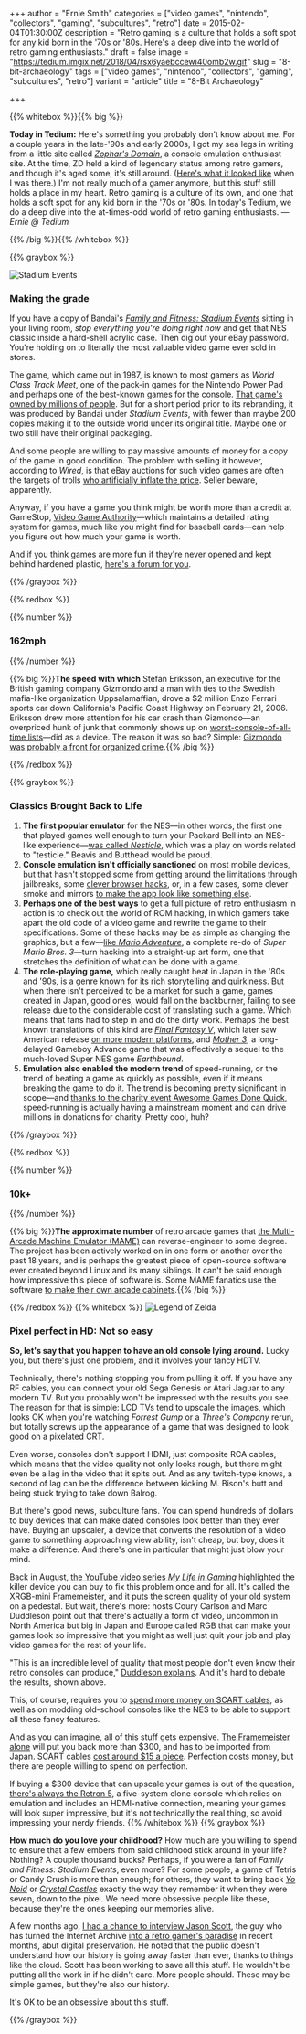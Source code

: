 +++
author = "Ernie Smith"
categories = ["video games", "nintendo", "collectors", "gaming", "subcultures", "retro"]
date = 2015-02-04T01:30:00Z
description = "Retro gaming is a culture that holds a soft spot for any kid born in the '70s or '80s. Here's a deep dive into the world of retro gaming enthusiasts."
draft = false
image = "https://tedium.imgix.net/2018/04/rsx6yaebccewi40omb2w.gif"
slug = "8-bit-archaeology"
tags = ["video games", "nintendo", "collectors", "gaming", "subcultures", "retro"]
variant = "article"
title = "8-Bit Archaeology"

+++

{{% whitebox %}}{{% big %}}

**Today in Tedium:** Here's something you probably don't know about me. For a couple years in the late-'90s and early 2000s, I got my sea legs in writing from a little site called [*Zophar's Domain*](http://www.zophar.net/), a console emulation enthusiast site. At the time, ZD held a kind of legendary status among retro gamers, and though it's aged some, it's still around. ([Here's what it looked like](https://web.archive.org/web/20000815053948/http://www.zophar.net/) when I was there.) I'm not really much of a gamer anymore, but this stuff still holds a place in my heart. Retro gaming is a culture of its own, and one that holds a soft spot for any kid born in the '70s or '80s. In today's Tedium, we do a deep dive into the at-times-odd world of retro gaming enthusiasts. *— Ernie @ Tedium*

{{% /big %}}{{% /whitebox %}}

{{% graybox %}}

![Stadium Events](https://tedium.imgix.net/2018/04/t49ijyoxkadfkkomue9o.jpg)

### Making the grade

If you have a copy of Bandai's [*Family and Fitness: Stadium Events*](http://classicgames.about.com/od/consoleandhandheldgames/ss/StadiumEvents_HistoryandID.htm) sitting in your living room, *stop everything you're doing right now* and get that NES classic inside a hard-shell acrylic case. Then dig out your eBay password. You're holding on to literally the most valuable video game ever sold in stores.

The game, which came out in 1987, is known to most gamers as *World Class Track Meet*, one of the pack-in games for the Nintendo Power Pad and perhaps one of the best-known games for the console. [That game's owned by millions of people](http://classicgames.about.com/od/consoleandhandheldgames/ss/StadiumEvents_HistoryandID.htm). But for a short period prior to its rebranding, it was produced by Bandai under *Stadium Events*, with fewer than maybe 200 copies making it to the outside world under its original title. Maybe one or two still have their original packaging.

And some people are willing to pay massive amounts of money for a copy of the game in good condition. The problem with selling it however, according to *Wired*, is that eBay auctions for such video games are often the targets of trolls [who artificially inflate the price](http://www.wired.com/2015/01/stadium-events-sealed-ebay-nintendo-nes/). Seller beware, apparently.

Anyway, if you have a game you think might be worth more than a credit at GameStop, [Video Game Authority](http://www.vggrader.com/)—which maintains a detailed rating system for games, much like you might find for baseball cards—can help you figure out how much your game is worth.

And if you think games are more fun if they're never opened and kept behind hardened plastic, [here's a forum for you](http://www.sealedgameheaven.com/).

{{% /graybox %}}

{{% redbox %}}

{{% number %}}
### 162mph
{{% /number %}}

{{% big %}}**The speed with which** Stefan Eriksson, an executive for the British gaming company Gizmondo and a man with ties to the Swedish mafia-like organization Uppsalamaffian, drove a $2 million Enzo Ferrari sports car down California's Pacific Coast Highway on February 21, 2006. Eriksson drew more attention for his car crash than Gizmondo—an overpriced hunk of junk that commonly shows up on [worst-console-of-all-time lists](http://bgr.com/2013/12/16/video-game-consoles-the-top-10-worst/)—did as a device. The reason it was so bad? Simple: [Gizmondo was probably a front for organized crime](http://www.gamerevolution.com/features/gizmondo_bizarro).{{% /big %}}

{{% /redbox %}}

{{% graybox %}}

### Classics Brought Back to Life

1. **The first popular emulator** for the NES—in other words, the first one that played games well enough to turn your Packard Bell into an NES-like experience—[was called *Nesticle*](http://bloodlust.zophar.net/NESticle/nes.html), which was a play on words related to "testicle." Beavis and Butthead would be proud.
2. **Console emulation isn't officially sanctioned** on most mobile devices, but that hasn't stopped some from getting around the limitations through jailbreaks, some [clever browser hacks](http://iemulators.com/), or, in a few cases, some clever smoke and mirrors [to make the app look like something else](http://www.redmondpie.com/super-nintendo-and-nes-emulator-for-ios-sneaks-into-app-store-download-now-before-its-pulled/).
3. **Perhaps one of the best ways** to get a full picture of retro enthusiasm in action is to check out the world of ROM hacking, in which gamers take apart the old code of a video game and rewrite the game to their specifications. Some of these hacks may be as simple as changing the graphics, but a few—[like *Mario Adventure*](http://www.romhacking.net/hacks/70), a complete re-do of *Super Mario Bros. 3*—turn hacking into a straight-up art form, one that stretches the definition of what can be done with a game.
4. **The role-playing game,** which really caught heat in Japan in the '80s and '90s, is a genre known for its rich storytelling and quirkiness. But when there isn't perceived to be a market for such a game, games created in Japan, good ones, would fall on the backburner, failing to see release due to the considerable cost of translating such a game. Which means that fans had to step in and do the dirty work. Perhaps the best known translations of this kind are [*Final Fantasy V*](http://www.hardcoregaming101.net/finalfantasy/ff5/ff5-1.htm), which later saw American release [on more modern platforms](http://sfbne.ws/16uJQGF), and [*Mother 3*](http://mother3.fobby.net/), a long-delayed Gameboy Advance game that was effectively a sequel to the much-loved Super NES game *Earthbound*. 
5. **Emulation also enabled the modern trend** of speed-running, or the trend of beating a game as quickly as possible, even if it means breaking the game to do it. The trend is becoming pretty significant in scope—and [thanks to the charity event Awesome Games Done Quick](http://associationsnow.com/2015/01/gaming-gurus-reinvented-telethons-web/), speed-running is actually having a mainstream moment and can drive millions in donations for charity. Pretty cool, huh?

{{% /graybox %}}

{{% redbox %}}

{{% number %}}
### 10k+
{{% /number %}}

{{% big %}}**The approximate number** of retro arcade games that [the Multi-Arcade Machine Emulator (MAME)](http://www.mamedev.org/index.php) can reverse-engineer to some degree. The project has been actively worked on in one form or another over the past 18 years, and is perhaps the greatest piece of open-source software ever created beyond Linux and its many siblings. It can't be said enough how impressive this piece of software is. Some MAME fanatics use the software [to make their own arcade cabinets](http://www.instructables.com/id/Homemade-Arcade-Cabinet/).{{% /big %}}

{{% /redbox %}}
{{% whitebox %}}
![Legend of Zelda](https://tedium.imgix.net/2018/04/laldxl5jcosiosa6ci2p.jpg)

### Pixel perfect in HD: Not so easy

**So, let's say that you happen to have an old console lying around.** Lucky you, but there's just one problem, and it involves your fancy HDTV.

Technically, there's nothing stopping you from pulling it off. If you have any RF cables, you can connect your old Sega Genesis or Atari Jaguar to any modern TV. But you probably won't be impressed with the results you see. The reason for that is simple: LCD TVs tend to upscale the images, which looks OK when you're watching *Forrest Gump* or a *Three's Company* rerun, but totally screws up the appearance of a game that was designed to look good on a pixelated CRT.

Even worse, consoles don't support HDMI, just composite RCA cables, which means that the video quality not only looks rough, but there might even be a lag in the video that it spits out. And as any twitch-type knows, a second of lag can be the difference between kicking M. Bison's butt and being stuck trying to take down Balrog.

But there's good news, subculture fans. You can spend hundreds of dollars to buy devices that can make dated consoles look better than they ever have. Buying an upscaler, a device that converts the resolution of a video game to something approaching view ability, isn't cheap, but boy, does it make a difference. And there's one in particular that might just blow your mind.

Back in August, [the YouTube video series *My Life in Gaming*](https://www.youtube.com/channel/UCpvtp7mH0Cdq8FQUxcjDq0Q) highlighted the killer device you can buy to fix this problem once and for all. It's called the XRGB-mini Framemeister, and it puts the screen quality of your old system on a pedestal. But wait, there's more: hosts Coury Carlson and Marc Duddleson point out that there's actually a form of video, uncommon in North America but big in Japan and Europe called RGB that can make your games look so impressive that you might as well just quit your job and play video games for the rest of your life.

"This is an incredible level of quality that most people don't even know their retro consoles can produce," [Duddleson explains](https://www.youtube.com/watch?v=43dzrCAfU3A). And it's hard to debate the results, shown above.

This, of course, requires you to [spend more money on SCART cables](http://www.videogameperfection.com/2011/10/28/scart/), as well as on modding old-school consoles like the NES to be able to support all these fancy features.

And as you can imagine, all of this stuff gets expensive. [The Framemeister alone](http://solarisjapan.com/products/xrgb-mini-framemeister-compact-up-scaler-unit) will put you back more than $300, and has to be imported from Japan. SCART cables [cost around $15 a piece](http://www.retrogamingcables.com/super-nintendo-ntsc-rgb-av-scart-cable-av-lead-cord-for-sale.html). Perfection costs money, but there are people willing to spend on perfection.

If buying a $300 device that can upscale your games is out of the question, [there's always the Retron 5](http://sfbne.ws/1vri88Z), a five-system clone console which relies on emulation and includes an HDMI-native connection, meaning your games will look super impressive, but it's not technically the real thing, so avoid impressing your nerdy friends.
{{% /whitebox %}}
{{% graybox %}}

**How much do you love your childhood?** How much are you willing to spend to ensure that a few embers from said childhood stick around in your life? Nothing? A couple thousand bucks? Perhaps, if you were a fan of *Family and Fitness: Stadium Events*, even more? For some people, a game of Tetris or Candy Crush is more than enough; for others, they want to bring back [*Yo Noid*](https://www.youtube.com/watch?v=OgxXP3bRd7U) or [*Crystal Castles*](https://www.youtube.com/watch?v=l2QWEBSZpw8) exactly the way they remember it when they were seven, down to the pixel. We need more obsessive people like these, because they're the ones keeping our memories alive.

A few months ago, [I had a chance to interview Jason Scott](http://associationsnow.com/2014/10/twitpic-online-startup-fails/), the guy who has turned the Internet Archive [into a retro gamer's paradise](https://archive.org/details/internetarcade) in recent months, abut digital preservation. He noted that the public doesn't understand how our history is going away faster than ever, thanks to things like the cloud. Scott has been working to save all this stuff. He wouldn't be putting all the work in if he didn't care. More people should. These may be simple games, but they're also our history.

It's OK to be an obsessive about this stuff.

{{% /graybox %}}